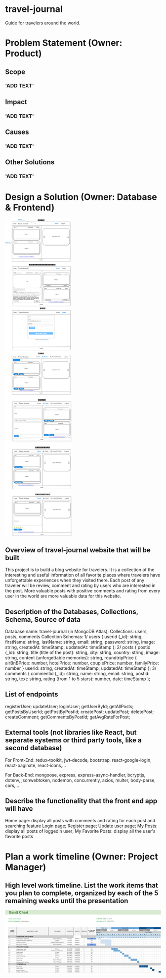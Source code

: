 # travel-journal
Guide for travelers around the world. 

# Problem Statement (Owner: Product)
## Scope
### 'ADD TEXT'
## Impact
### 'ADD TEXT'
## Causes
### 'ADD TEXT'
## Other Solutions
### 'ADD TEXT'

# Design a Solution (Owner: Database & Frontend)
![travel-journal.png](travel-journal.png)

## Overview of travel-journal website that will be built
This project is to build a blog website for travelers. It is a collection of the interesting and useful information of all favorite places where travelers have unforgettable experiences when they visited there.
Each post of any traveler will be review, comment and rating by users who are interested in the post.
More valuable posts with positive comments and rating from every user in the world are more valuable data for this website.
## Description of the Databases, Collections, Schema, Source of data
  Database name: travel-journal (in MongoDB Atlas);
  Collections: users, posts, comments
  Collection Schemas:
  1/ users {
      userid (_id): string,
      firstName: string,
      lastName: string,
      email: string,
      password: string,
      image: string,
      createdAt: timeStamp,
      updatedAt: timeStamp
    };
  2/ posts {
      postid (_id): string,
      title (title of the post): string,
      city: string,
      country: string,
      image: string,
      content (unforgettable memories): string,
      roundtripPrice {
        airBnBPrice: number,
        hotelPrice: number,
        couplePrice: number,
        familyPrice: number
      }
      userid: string,
      createdAt: timeStamp,
      updatedAt: timeStamp
    };
  3/ comments {
      commentid (_id): string,
      name: string,
      email: string,
      postid: string,
      text: string,
      rating (from 1 to 5 stars): number,
      date: timeStamp
    };


## List of endpoints
  registerUser;
  updateUser;
  loginUser;
  getUserById;
  getAllPosts;
  getPostsByUserId;
  getPostByPostId;
  createPost;
  updatePost;
  deletePost;
  createComment;
  getCommentsByPostId;
  getAvgRateForPost;


## External tools (not libraries like React, but separate systems or third party tools, like a second database)
For Front-End: redux-toolkit, jwt-decode, bootstrap, react-google-login, react-paginate, react-icons,...

For Back-End: mongoose, express, express-async-handler, bcryptjs, dotenv, jsonwebtoken, nodemon, concurrently, axios, multer, body-parse, cors,...

## Describe the functionality that the front end app will have
Home page: display all posts with comments and rating for each post and searching feature
Login page;
Register page;
Update user page;
My Posts: display all posts of loggedin user;
My Favorite Posts: display all the user's favorite posts


# Plan a work timeline (Owner: Project Manager)
## High level work timeline. List the work items that you plan to complete, organized by each of the 5 remaining weeks until the presentation

![img.png](img.png)






